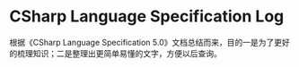 # CSharp Language Specification Log

根据《CSharp Language Specification 5.0》文档总结而来，目的一是为了更好的梳理知识；二是整理出更简单易懂的文字，方便以后查询。

